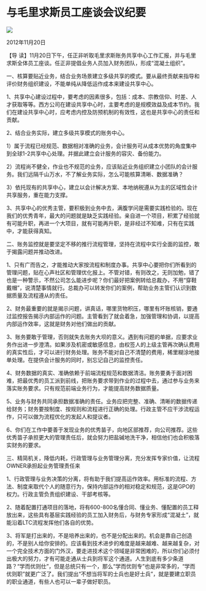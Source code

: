 # 与毛里求斯员工座谈会议纪要
<img class="pv" src="https://api.visitor.plantree.me/visitor-badge/pv?namespace=plantree.me&key=renzhengfei-speeches/与毛里求斯员工座谈会议纪要.md">


2012年11月20日



【导  读】11月20日下午，任正非听取毛里求斯账务共享中心工作汇报，并与毛里求斯全体员工座谈。任正非提倡业务人员加入财务团队，形成“混凝土组织”。



一、核算要贴近业务，结合业务场景建立多级共享的模式。要从最终贡献来指导和评价财务组织建设，不能单纯从降低运作成本来建设共享中心。

1、共享中心建设过程中，要考虑的因素很多，包括：成本、宗教信仰、时差、人才获取等等。西方公司在建设共享中心时，主要考虑的是规模效益及成本节约。我们在建设共享中心时，应考虑内控及防预机制的有效性，这也是共享中心的责任和贡献。

2、结合业务实际，建立多级共享模式的账务中心。

1）属于流程已经规范、数据相对准确的业务，会计服务可从成本优势的角度集中到全球1-2共享中心处理。并据此建立会计服务的容灾、备份能力。

2）流程尚不健全，作业也不规范的业务，应该贴近业务组织建立小团队的会计服务。我们远隔千山万水，不了解业务实际，怎么可能核算清晰、数据准确？

3）依托现有的共享中心，建立以会计解决方案、本地纳税遵从为主的区域性会计共享服务，重在能力支撑。

3、共享中心的优秀主管，要积极到业务中去，满腹学问是需要实践检验的。现在我们的优秀青年，最大的问题就是缺乏实践经验。亲自进一个项目，积累了经验就有可能升职，再进一个大项目，就有可能再升职，是非经过不知难，只有在实践中，才能获得真知。

二、账务监控就是要坚定不移的推行流程管理，坚持在流程中实行全面的监控，敢于揭露问题并推动改进。

1、只有广而告之，才能推动大家按流程和制度办事。共享中心要把你们所看到的管理问题，贴在心声社区和管理优化报上。不管对错，有则改之，无则加勉，错了也是一种警示，不然公司怎么能进步呢？你们最好把案例转给总裁办，不用“穿鞋戴帽”，说清楚事情就行。总裁办可以转发你们的案例，帮助业务主管们认识到数据质量及流程遵从的责任。

2、财务最重要的就是揭示问题，讲真话，哪里货物积压，哪里有坏账核销，要通过监控报告揭示内部运作的问题。主管看到了就会着急，加强管理和协调，以提高内部运作效率，这就是财务对他们做出的贡献。

3、账务要敢于管理，否则就失去账务大坝的意义。遇到有问题的单据，应要求业务作出进一步澄清。如果涉及机密或敏感信息，由权签人的上级主管再次确认费用的真实性后，才可以进行财务处理。账务不能对自己不清楚的费用，稀里糊涂地接单处理。在提供会计服务的同时，别忘记自己的监控责任。

4、财务数据的真实、准确依赖于前端流程规范和数据清洁。账务要勇于面对困难，把最优秀的员工派到前线，把账务要求带到作业的过程中去，通过参与业务来落实账务要求。只有规范前端业务行为，才能提高财务数据质量。

5、业务与财务共同承担数据准确的责任。业务应把完整、准确、清晰的数据传递给财务；财务要按制度、按规则和流程进行正确的处理。行政主管不应干涉流程运作，只可以做为流程优化的发起人和提议者。

6、你们在工作中要善于发现业务的优秀苗子，向地区部推荐，向公司推荐。这些优秀苗子承担更大的管理责任后，就会努力把盐碱地洗干净，相信他们也会积极落实财务的要求。

三、精简机关，降低内耗，行政管理与业务管理分离，充分发挥专家价值，让流程OWNER承担起业务管理责任来

1、行政管理与业务决策的分离，将有助于我们提高运作效率。用标准的流程、方法、制度来取代个人的随意行为，保持内部运作的相对稳定和规范，这是GPO的权力。行政主管负责组织建设、干部考核等。

2、随着配置打通项目的落地，将有600-800名懂合同、懂业务、懂配置的员工释放出来，这些具有基层实践经验的员工加入财务后，与财务专家形成“混凝土”，就能沿着LTC流程发挥他们各自的优势。

3、将军是打出来的，不是培养出来的，也不是分配出来的。机会是靠自己创造的，不是别人给你安排的。应该看到技术进步的难度是越来越难、越来越复杂，对一个完全技术方面的门外汉，要走进技术这个领域是非常困难的，所以你们必须付出极大的努力，才有可能走通从士兵到将军这个通道。人生到底有多少条道路？“学而优则仕”，但是总统只有一个，那么“学而优则专”也是非常多的，“学而优则职”就更广泛了。我们提出“不想当将军的士兵也是好士兵”，就是要建立职员的职业通道，有些人也可以一辈子做好职员。
